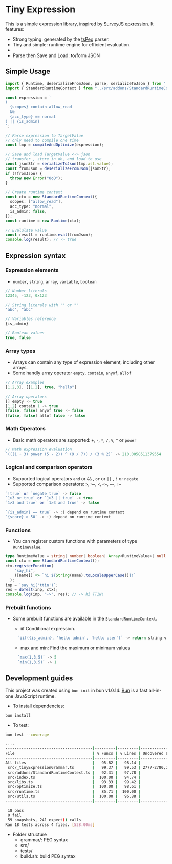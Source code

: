 # Tiny Expression

This is a simple expression library, inspired by [SurveyJS epxression](https://surveyjs.io/form-library/documentation/design-survey/conditional-logic). It features:

- Strong typing: generated by the [tsPeg](https://github.com/EoinDavey/tsPEG) parser.
- Tiny and simple: runtime engine for efficient evaluation.
-
- Parse then Save and Load: to/form JSON

## Simple Usage

```ts
import { Runtime, deserializeFromJson, parse, serializeToJson } from "../src";
import { StandardRuntimeContext } from "../src/addons/StandardRuntimeContext";

const expression = `
(
  {scopes} contain allow_read 
  &&
  {acc_type} == normal
) || {is_admin}
`;

// Parse expression to TargetValue
// only need to compile one time
const tmp = compileAndOptimize(expression);

// Save and load TargetValue <-> json
// transfer , store in db, and load to use
const jsonStr = serializeToJson(tmp.ast.value);
const fromJson = deserializeFromJson(jsonStr);
if (!fromJson) {
  throw new Error("OoO");
}

// Create runtime context
const ctx = new StandardRuntimeContext({
  scopes: ["allow_read"],
  acc_type: "normal",
  is_admin: false,
});
const runtime = new Runtime(ctx);

// Evalulate value
const result = runtime.eval(fromJson);
console.log(result); // -> true
```

## Expression syntax

### Expression elements

- `number`, `string`, `array`, `variable`, `boolean`

```ts
// Number literals
12345, -123, 0x123

// String literals with '' or ""
'abc', "abc"

// Variables reference
{is_admin}

// Boolean values
true, false
```

### Array types

- Arrays can contain any type of expression element, including other arrays.
- Some handly array operator `empty`, `contain`, `anyof`, `allof`

```ts
// Array examples
[1,2,3], [[1,2], true, "hello"]

// Array operators
[] empty -> true
[1,2] contain 1 -> true
[false, false] anyof true -> false
[false, false] allof false -> false
```

### Math Operators

- Basic math operators are supported: `+`, `-`, `*`, `/`, `%`, `^` or `power`

```ts
// Math expression evaluation
`(((1 + 3) power (5 - 2)) ^ (9 / 7)) / (3 % 2)` -> 210.0058511379554
```

### Logical and comparison operators

- Supported logical operators `and` or `&&` , `or` or `||` , `!` or `negate`
- Supported comparison operators: `>`, `>=`, `<`, `<=`, `==`, `!=`

```ts
`!true` or `negate true` -> false
`1>3 or true` or `1>3 || true` -> true
`1>3 and true` or `1>3 and true` -> false

`{is_admin} == true` -> :) depend on runtime context
`{score} > 50` -> :) depend on runtime context
```

### Functions

- You can register custom functions with parameters of type `RuntimeValue`.

```ts
type RuntimeValue = string| number| boolean| Array<RuntimeValue>| null
const ctx = new StandardRuntimeContext();
ctx.registerFunction(
    "say_hi",
    ([name]) => `hi ${String(name).toLocaleUpperCase()}!`
  );
inp = `say_hi('ttin')`;
res = doTest(inp, ctx);
console.log(inp, "->", res); // -> hi TTIN!
```

### Prebuilt functions

- Some prebuilt functions are available in the `StandardRuntimeContext`.

  - iif Conditional expression.

  ```ts
    `iif({is_admin}, 'hello admin', 'hello user')` -> return string value depend on variable
  ```

  - max and min: Find the maximum or minimum values

  ```ts
    `max(1,3,5)` -> 5
    `min(1,3,5)` -> 1
  ```

## Development guides

This project was created using `bun init` in bun v1.0.14. [Bun](https://bun.sh) is a fast all-in-one JavaScript runtime.

- To install dependencies:

```bash
bun install
```

- To test:

```bash
bun test --coverage

....
--------------------------------------|---------|---------|-------------------
File                                  | % Funcs | % Lines | Uncovered Line #s
--------------------------------------|---------|---------|-------------------
All files                             |   95.82 |   98.14 |
 src/_tinyExpressionGrammar.ts        |   99.37 |   99.53 | 2777-2780,2784-2790
 src/addons/StandardRuntimeContext.ts |   92.31 |   97.78 |
 src/index.ts                         |  100.00 |   94.74 |
 src/libs.ts                          |   93.33 |   99.42 |
 src/optimize.ts                      |  100.00 |   98.61 |
 src/runtime.ts                       |   85.71 |  100.00 |
 src/utils.ts                         |  100.00 |   96.88 |
--------------------------------------|---------|---------|-------------------

 18 pass
 0 fail
 59 snapshots, 241 expect() calls
Ran 18 tests across 4 files. [528.00ms]
```

- Folder structure
  - grammar/: PEG syntax
  - src/
  - tests/
  - build.sh: build PEG syntax
